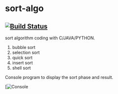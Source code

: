 # sort-algo
[![Build Status](https://travis-ci.com/gangdong/sort-algos.svg?branch=master)](https://travis-ci.com/gangdong/sort-algos)
---
sort algorithm coding with C/JAVA/PYTHON.

1. bubble sort
2. selection sort
3. quick sort
4. insert sort
5. shell sort

Console program to display the sort phase and result.

[![Console](https://github.com/gangdong/sort-algos/screenshot.PNG)
